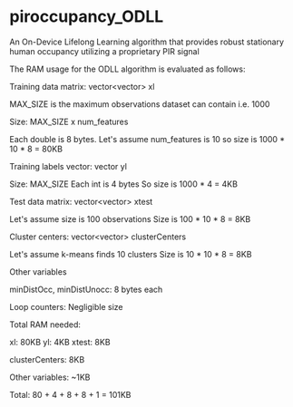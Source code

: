 # piroccupancy_ODLL
An On-Device Lifelong Learning algorithm that provides robust stationary human occupancy utilizing a proprietary PIR signal

The RAM usage for the ODLL algorithm is evaluated as follows:

Training data matrix: vector<vector<double>> xl 

MAX_SIZE is the maximum observations dataset can contain i.e. 1000

Size: MAX_SIZE x num_features

Each double is 8 bytes. Let's assume num_features is 10 so size is 1000 * 10 * 8 = 80KB

Training labels vector: vector<int> yl

Size: MAX_SIZE
Each int is 4 bytes
So size is 1000 * 4 = 4KB

Test data matrix: vector<vector<double>> xtest

Let's assume size is 100 observations
Size is 100 * 10 * 8 = 8KB

Cluster centers: vector<vector<double>> clusterCenters

Let's assume k-means finds 10 clusters
Size is 10 * 10 * 8 = 8KB

Other variables

minDistOcc, minDistUnocc: 8 bytes each

Loop counters: Negligible size

Total RAM needed:

xl: 80KB
yl: 4KB
xtest: 8KB

clusterCenters: 8KB

Other variables: ~1KB

Total: 80 + 4 + 8 + 8 + 1 = 101KB
